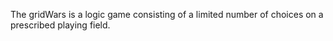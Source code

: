 
The gridWars is a logic game  consisting of a limited number of choices on a prescribed playing field.
